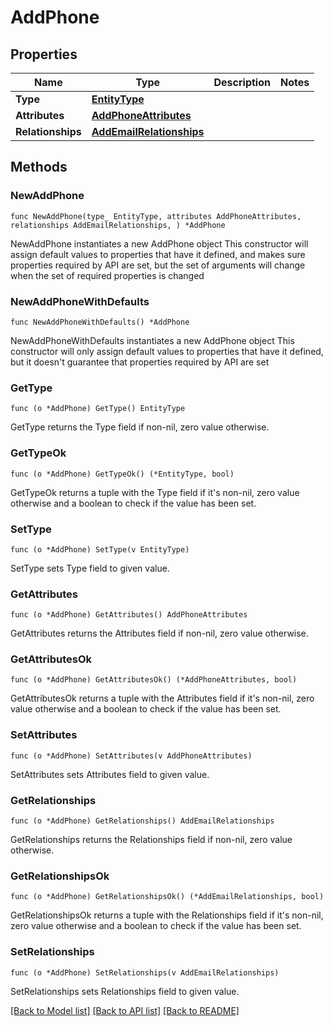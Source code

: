 # AddPhone

## Properties

Name | Type | Description | Notes
------------ | ------------- | ------------- | -------------
**Type** | [**EntityType**](EntityType.md) |  | 
**Attributes** | [**AddPhoneAttributes**](AddPhoneAttributes.md) |  | 
**Relationships** | [**AddEmailRelationships**](AddEmailRelationships.md) |  | 

## Methods

### NewAddPhone

`func NewAddPhone(type_ EntityType, attributes AddPhoneAttributes, relationships AddEmailRelationships, ) *AddPhone`

NewAddPhone instantiates a new AddPhone object
This constructor will assign default values to properties that have it defined,
and makes sure properties required by API are set, but the set of arguments
will change when the set of required properties is changed

### NewAddPhoneWithDefaults

`func NewAddPhoneWithDefaults() *AddPhone`

NewAddPhoneWithDefaults instantiates a new AddPhone object
This constructor will only assign default values to properties that have it defined,
but it doesn't guarantee that properties required by API are set

### GetType

`func (o *AddPhone) GetType() EntityType`

GetType returns the Type field if non-nil, zero value otherwise.

### GetTypeOk

`func (o *AddPhone) GetTypeOk() (*EntityType, bool)`

GetTypeOk returns a tuple with the Type field if it's non-nil, zero value otherwise
and a boolean to check if the value has been set.

### SetType

`func (o *AddPhone) SetType(v EntityType)`

SetType sets Type field to given value.


### GetAttributes

`func (o *AddPhone) GetAttributes() AddPhoneAttributes`

GetAttributes returns the Attributes field if non-nil, zero value otherwise.

### GetAttributesOk

`func (o *AddPhone) GetAttributesOk() (*AddPhoneAttributes, bool)`

GetAttributesOk returns a tuple with the Attributes field if it's non-nil, zero value otherwise
and a boolean to check if the value has been set.

### SetAttributes

`func (o *AddPhone) SetAttributes(v AddPhoneAttributes)`

SetAttributes sets Attributes field to given value.


### GetRelationships

`func (o *AddPhone) GetRelationships() AddEmailRelationships`

GetRelationships returns the Relationships field if non-nil, zero value otherwise.

### GetRelationshipsOk

`func (o *AddPhone) GetRelationshipsOk() (*AddEmailRelationships, bool)`

GetRelationshipsOk returns a tuple with the Relationships field if it's non-nil, zero value otherwise
and a boolean to check if the value has been set.

### SetRelationships

`func (o *AddPhone) SetRelationships(v AddEmailRelationships)`

SetRelationships sets Relationships field to given value.



[[Back to Model list]](../README.md#documentation-for-models) [[Back to API list]](../README.md#documentation-for-api-endpoints) [[Back to README]](../README.md)


